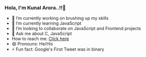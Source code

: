 ###  Hola, I'm Kunal Arora..!!👋


- 🔭 I’m currently working on  brushing up my skills
- 🌱 I’m currently learning  JavaScript
- 👯 I’m looking to collaborate on  JavaScript and Frontend projects
- 💬 Ask me about C, JavaScript
-  How to reach me: <a href="https://www.instagram.com/kunal.9155/" target="_blank">Click here</a>
- 😄 Pronouns: He/His
- ⚡ Fun fact: Google's First Tweet was in binary

